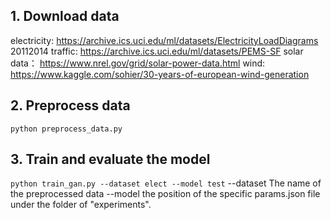 ## 1. Download data
electricity: https://archive.ics.uci.edu/ml/datasets/ElectricityLoadDiagrams 20112014
traffic: https://archive.ics.uci.edu/ml/datasets/PEMS-SF
solar data： https://www.nrel.gov/grid/solar-power-data.html
wind: https://www.kaggle.com/sohier/30-years-of-european-wind-generation 
## 2. Preprocess data
` python preprocess_data.py `

## 3. Train and evaluate the model
` python train_gan.py --dataset elect --model test `
--dataset The name of the preprocessed data
--model the position of the specific params.json file under the folder of "experiments".